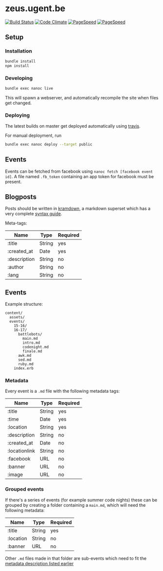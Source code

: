# zeus.ugent.be
[![Build Status](https://travis-ci.org/ZeusWPI/zeus.ugent.be.svg?branch=master)](https://travis-ci.org/ZeusWPI/zeus.ugent.be)
[![Code Climate](https://codeclimate.com/github/ZeusWPI/zeus.ugent.be.png)](https://codeclimate.com/github/ZeusWPI/zeus.ugent.be)
[![PageSpeed](https://pagespeed-badges.herokuapp.com/?url=zeus.ugent.be&strat=desktop&showStratLabel=true)](https://developers.google.com/speed/pagespeed/insights/?url=https%3A%2F%2Fzeus.ugent.be&tab=desktop)
[![PageSpeed](https://pagespeed-badges.herokuapp.com/?url=zeus.ugent.be&strat=mobile&showStratLabel=true)](https://developers.google.com/speed/pagespeed/insights/?url=https%3A%2F%2Fzeus.ugent.be&tab=mobile)

## Setup

### Installation

```bash
bundle install
npm install
```

### Developing

```bash
bundle exec nanoc live
```
This will spawn a webserver, and automatically recompile the site
when files get changed.

### Deploying

The latest builds on master get deployed automatically using [travis](https://travis-ci.org).

For manual deployment, run

```bash
bundle exec nanoc deploy --target public
```

## Events

Events can be fetched from facebook using `nanoc fetch [facebook event id]`. A file named `.fb_token` containing an app token for facebook must be present.

## Blogposts

Posts should be written in [kramdown](http://kramdown.gettalong.org/index.html), a markdown superset which has a very complete [syntax guide](http://kramdown.gettalong.org/syntax.html).

Meta-tags:

| Name        | Type   | Required |
|-------------|--------|----------|
| :title      | String | yes      |
| :created_at | Date   | yes      |
| :description| String | no       |
| :author     | String | no       |
| :lang       | String | no       |

## Events

Example structure:

```
content/
  assets/
  events/
    15-16/
    16-17/
      battlebots/
        main.md
        intro.md
        codenight.md
        finale.md
      awk.md
      sed.md
      ruby.md
    index.erb
```

### Metadata

Every event is a `.md` file with the following metadata tags:

| Name         | Type   | Required |
|--------------|--------|----------|
| :title       | String | yes      |
| :time        | Date   | yes      |
| :location    | String | yes      |
| :description | String | no       |
| :created_at  | Date   | no       |
| :locationlink| String | no       |
| :facebook    | URL    | no       |
| :banner      | URL    | no       |
| :image       | URL    | no       |


### Grouped events

If there's a series of events (for example summer code nights) these can be grouped by creating a folder containing a `main.md`, which will need the following metadata:

| Name         | Type   | Required |
|--------------|--------|----------|
| :title       | String | yes      |
| :location    | String | no       |
| :banner      | URL    | no       |

Other `.md` files made in that folder are sub-events which need to fit the [metadata description listed earlier](#metadata)
